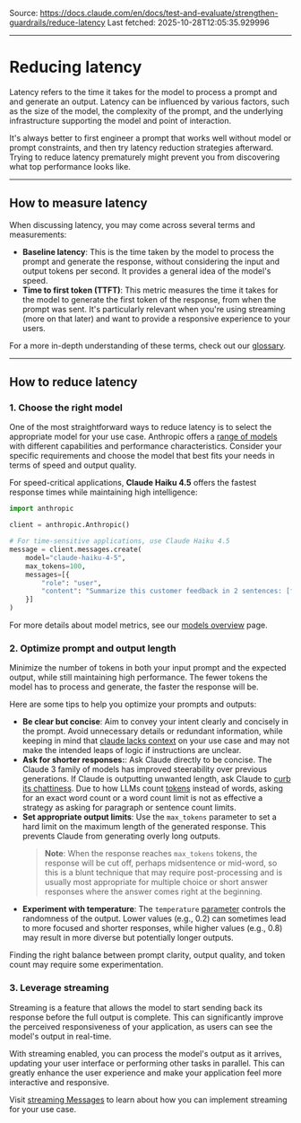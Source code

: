 Source: https://docs.claude.com/en/docs/test-and-evaluate/strengthen-guardrails/reduce-latency
Last fetched: 2025-10-28T12:05:35.929996

---

# Reducing latency

Latency refers to the time it takes for the model to process a prompt and and generate an output. Latency can be influenced by various factors, such as the size of the model, the complexity of the prompt, and the underlying infrastructure supporting the model and point of interaction.

<Note>
  It's always better to first engineer a prompt that works well without model or prompt constraints, and then try latency reduction strategies afterward. Trying to reduce latency prematurely might prevent you from discovering what top performance looks like.
</Note>

***

## How to measure latency

When discussing latency, you may come across several terms and measurements:

* **Baseline latency**: This is the time taken by the model to process the prompt and generate the response, without considering the input and output tokens per second. It provides a general idea of the model's speed.
* **Time to first token (TTFT)**: This metric measures the time it takes for the model to generate the first token of the response, from when the prompt was sent. It's particularly relevant when you're using streaming (more on that later) and want to provide a responsive experience to your users.

For a more in-depth understanding of these terms, check out our [glossary](/en/docs/about-claude/glossary).

***

## How to reduce latency

### 1. Choose the right model

One of the most straightforward ways to reduce latency is to select the appropriate model for your use case. Anthropic offers a [range of models](/en/docs/about-claude/models/overview) with different capabilities and performance characteristics. Consider your specific requirements and choose the model that best fits your needs in terms of speed and output quality.

For speed-critical applications, **Claude Haiku 4.5** offers the fastest response times while maintaining high intelligence:

```python  theme={null}
import anthropic

client = anthropic.Anthropic()

# For time-sensitive applications, use Claude Haiku 4.5
message = client.messages.create(
    model="claude-haiku-4-5",
    max_tokens=100,
    messages=[{
        "role": "user",
        "content": "Summarize this customer feedback in 2 sentences: [feedback text]"
    }]
)
```

For more details about model metrics, see our [models overview](/en/docs/about-claude/models/overview) page.

### 2. Optimize prompt and output length

Minimize the number of tokens in both your input prompt and the expected output, while still maintaining high performance. The fewer tokens the model has to process and generate, the faster the response will be.

Here are some tips to help you optimize your prompts and outputs:

* **Be clear but concise**: Aim to convey your intent clearly and concisely in the prompt. Avoid unnecessary details or redundant information, while keeping in mind that [claude lacks context](/en/docs/build-with-claude/prompt-engineering/be-clear-and-direct) on your use case and may not make the intended leaps of logic if instructions are unclear.
* **Ask for shorter responses:**: Ask Claude directly to be concise. The Claude 3 family of models has improved steerability over previous generations. If Claude is outputting unwanted length, ask Claude to [curb its chattiness](/en/docs/build-with-claude/prompt-engineering/be-clear-and-direct).
  <Tip> Due to how LLMs count [tokens](/en/docs/about-claude/glossary#tokens) instead of words, asking for an exact word count or a word count limit is not as effective a strategy as asking for paragraph or sentence count limits.</Tip>
* **Set appropriate output limits**: Use the `max_tokens` parameter to set a hard limit on the maximum length of the generated response. This prevents Claude from generating overly long outputs.
  > **Note**: When the response reaches `max_tokens` tokens, the response will be cut off, perhaps midsentence or mid-word, so this is a blunt technique that may require post-processing and is usually most appropriate for multiple choice or short answer responses where the answer comes right at the beginning.
* **Experiment with temperature**: The `temperature` [parameter](/en/api/messages) controls the randomness of the output. Lower values (e.g., 0.2) can sometimes lead to more focused and shorter responses, while higher values (e.g., 0.8) may result in more diverse but potentially longer outputs.

Finding the right balance between prompt clarity, output quality, and token count may require some experimentation.

### 3. Leverage streaming

Streaming is a feature that allows the model to start sending back its response before the full output is complete. This can significantly improve the perceived responsiveness of your application, as users can see the model's output in real-time.

With streaming enabled, you can process the model's output as it arrives, updating your user interface or performing other tasks in parallel. This can greatly enhance the user experience and make your application feel more interactive and responsive.

Visit [streaming Messages](/en/docs/build-with-claude/streaming) to learn about how you can implement streaming for your use case.